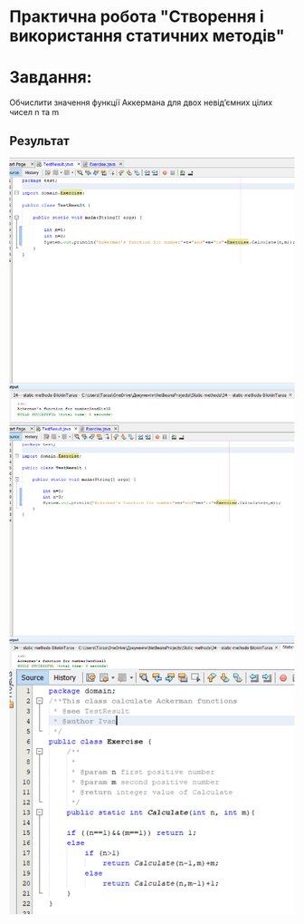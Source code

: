 # Практична робота "Створення і використання статичних методів"
# Завдання:
Обчислити значення функції Аккермана для двох невідʼємних цілих чисел n та m
## Результат 
<img src="https://raw.githubusercontent.com/ppc-ntu-khpi/34---static-methods-ivan4-beep/master/1.png">
<img src="https://raw.githubusercontent.com/ppc-ntu-khpi/34---static-methods-ivan4-beep/master/2.png">
<img src="https://raw.githubusercontent.com/ppc-ntu-khpi/34---static-methods-ivan4-beep/master/5.png">


